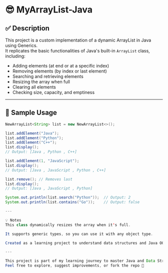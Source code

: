 # 😎 MyArrayList-Java

## ✅ Description

This project is a custom implementation of a dynamic ArrayList in Java using Generics.  
It replicates the basic functionalities of Java's built-in `ArrayList` class, including:

- Adding elements (at end or at a specific index)
- Removing elements (by index or last element)
- Searching and retrieving elements
- Resizing the array when full
- Clearing all elements
- Checking size, capacity, and emptiness

---

## 🧪 Sample Usage

```java
NewArrayList<String> list = new NewArrayList<>();

list.addElement("Java");
list.addElement("Python");
list.addElement("C++");
list.display();  
// Output: [Java , Python , C++]

list.addElement(1, "JavaScript");
list.display();  
// Output: [Java , JavaScript , Python , C++]

list.remove(); // Removes last
list.display();  
// Output: [Java , JavaScript , Python]

System.out.println(list.search("Python"));  // Output: 2
System.out.println(list.contains("Go"));    // Output: false

---

💡 Notes
This class dynamically resizes the array when it's full.

It supports generic types, so you can use it with any object type.

Created as a learning project to understand data structures and Java OOP.

---

This project is part of my learning journey to master Java and Data Structures.
Feel free to explore, suggest improvements, or fork the repo 💛


